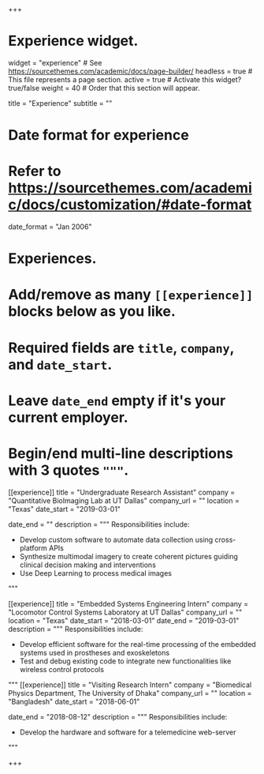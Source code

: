 +++
# Experience widget.
widget = "experience"  # See https://sourcethemes.com/academic/docs/page-builder/
headless = true  # This file represents a page section.
active = true  # Activate this widget? true/false
weight = 40  # Order that this section will appear.

title = "Experience"
subtitle = ""

# Date format for experience
#   Refer to https://sourcethemes.com/academic/docs/customization/#date-format
date_format = "Jan 2006"

# Experiences.
#   Add/remove as many `[[experience]]` blocks below as you like.
#   Required fields are `title`, `company`, and `date_start`.
#   Leave `date_end` empty if it's your current employer.
#   Begin/end multi-line descriptions with 3 quotes `"""`.

[[experience]]
  title = "Undergraduate Research Assistant"
  company = "Quantitative BioImaging Lab at UT Dallas"
  company_url = ""
  location = "Texas"
  date_start = "2019-03-01"
  
  date_end = ""
  description = """
  Responsibilities include:

  * Develop custom software to automate data collection using cross-platform APIs
  * Synthesize multimodal imagery to create coherent pictures guiding clinical decision making and interventions
  * Use Deep Learning to process medical images

  """

[[experience]]
  title = "Embedded Systems Engineering Intern"
  company = "Locomotor Control Systems Laboratory at UT Dallas"
  company_url = ""
  location = "Texas"
  date_start = "2018-03-01"
  date_end = "2019-03-01"
  description = """
  Responsibilities include:
  * Develop efficient software for the real-time processing of the embedded systems used in prostheses and exoskeletons
  * Test and debug existing code to integrate new functionalities like wireless control protocols
  
  """
[[experience]]
  title = "Visiting Research Intern"
  company = "Biomedical Physics Department, The University of Dhaka"
  company_url = ""
  location = "Bangladesh"
  date_start = "2018-06-01"
  
  date_end = "2018-08-12"
  description = """
  Responsibilities include:

  * Develop the hardware and software for a telemedicine web-server

  """

+++
